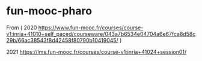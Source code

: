 # fun-mooc-pharo
From ( 2020 https://www.fun-mooc.fr/courses/course-v1:inria+41010+self_paced/courseware/043a7b6534e04704a6e67fca8d58c29b/66ac38543f8d42458f80790b10419045/ )

2021 https://lms.fun-mooc.fr/courses/course-v1:inria+41024+session01/
